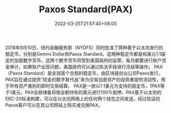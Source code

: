 ﻿---
weight: 
title: "Paxos Standard(PAX)"
description: "2018年9月10日，纽约金融服务部（NYDFS）同时批准了两种基于以太坊发行的稳定币，分别是Gemini Dollar和Paxos Standard"
date: 2022-03-25T21:57:40+08:00
lastmod: 2022-03-25T16:45:40+08:00
draft: false
authors: ["Metabd"]
featuredImage: "paxos-standardpax.webp"
link: ""
tags: ["数字代币","Paxos Standard(PAX)"]
categories: ["navigation"]
navigation: ["数字代币"]
lightgallery: true
toc: true
pinned: false
recommend: false
recommend1: false
---
2018年9月10日，纽约金融服务部（NYDFS）同时批准了两种基于以太坊发行的稳定币，分别是Gemini Dollar和Paxos Standard。这两种稳定币都是和美元1:1锚定的加密数字货币，这两个数字货币将受到美国政府的监管，每月都要进行账户资金审计，如果账户出现问题，美国政府可以通过执法手段进行冻结等操作。
PAX（Paxos Standard）是全球首个合规的稳定币，由区块链创业公司Paxos发行，PAX旨在通过提供“现金的数字替代品”来为交易加密资产的投资者提供流动性，用于所有资产类别的即时交易结算。
PAX是一款以1:1美元为支持的稳定币，1PAX等于1美元，PAX全部储备将按全额持有的美元进行100%抵押。PAX基于以太坊的ERC-20标准构建，可以在以太坊网络上的任何两个钱包之间发送，经过验证的Paxos客户可以在其公司网站上购买或兑换PAX。
